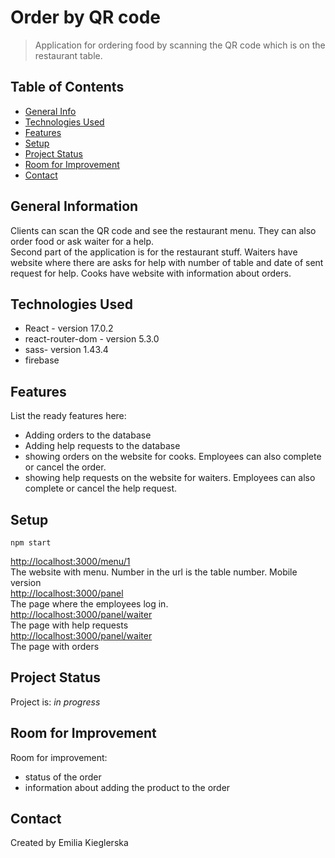 # Order by QR code
> Application for ordering food by scanning the QR code which 
> is on the restaurant table.

## Table of Contents
* [General Info](#general-information)
* [Technologies Used](#technologies-used)
* [Features](#features)
* [Setup](#setup)
* [Project Status](#project-status)
* [Room for Improvement](#room-for-improvement)
* [Contact](#contact)

## General Information
Clients can scan the QR code and see the restaurant menu.
They can also order food or ask waiter for a help.\
Second part of the application is for the restaurant stuff.
Waiters have website where there are asks for help with number
of table and date of sent request for help.
Cooks have website with information about orders.

## Technologies Used
- React - version 17.0.2
- react-router-dom - version 5.3.0
- sass- version 1.43.4
- firebase 

## Features
List the ready features here:
- Adding orders to the database
- Adding help requests to the database
- showing orders on the website for cooks. Employees can also
complete or cancel the order.
- showing help requests on the website for waiters. Employees can also
  complete or cancel the help request.

## Setup

`npm start`

[http://localhost:3000/menu/1](http://localhost:3000/menu/1) \
The website with menu. Number in the url is the table number. Mobile version\
[http://localhost:3000/panel](http://localhost:3000/panel) \
The page where the employees log in. \
[http://localhost:3000/panel/waiter](http://localhost:3000/panel/waiter) \
The page with help requests \
[http://localhost:3000/panel/waiter](http://localhost:3000/panel/kitchen) \
The page with orders

## Project Status
Project is: _in progress_ 

## Room for Improvement
Room for improvement:
- status of the order
- information about adding the product to the order

## Contact
Created by Emilia Kieglerska